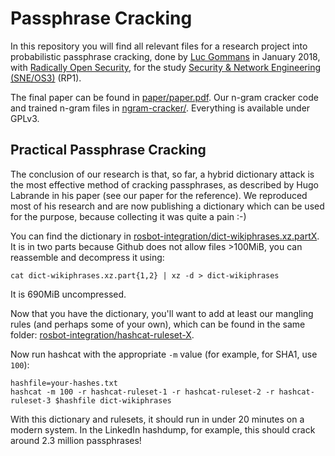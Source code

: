 # Passphrase Cracking

In this repository you will find all relevant files for a research project into
probabilistic passphrase cracking, done by [Luc Gommans](https://lucgommans.nl)
in January 2018, with [Radically Open Security](https://radicallyopensecurity.com),
for the study [Security & Network Engineering (SNE/OS3)](https://os3.nl) (RP1).

The final paper can be found in [paper/paper.pdf](paper/paper.pdf). Our n-gram
cracker code and trained n-gram files in [ngram-cracker/](ngram-cracker/).
Everything is available under GPLv3.

## Practical Passphrase Cracking

The conclusion of our research is that, so far, a hybrid dictionary attack is
the most effective method of cracking passphrases, as described by Hugo
Labrande in his paper (see our paper for the reference). We reproduced most of
his research and are now publishing a dictionary which can be used for the
purpose, because collecting it was quite a pain :-)

You can find the dictionary in
[rosbot-integration/dict-wikiphrases.xz.partX](rosbot-integration/). It is in
two parts because Github does not allow files >100MiB, you can reassemble and
decompress it using:

    cat dict-wikiphrases.xz.part{1,2} | xz -d > dict-wikiphrases

It is 690MiB uncompressed.

Now that you have the dictionary, you'll want to add at least our mangling
rules (and perhaps some of your own), which can be found in the same folder:
[rosbot-integration/hashcat-ruleset-X](rosbot-integration/).

Now run hashcat with the appropriate `-m` value (for example, for SHA1, use `100`):

	hashfile=your-hashes.txt
    hashcat -m 100 -r hashcat-ruleset-1 -r hashcat-ruleset-2 -r hashcat-ruleset-3 $hashfile dict-wikiphrases

With this dictionary and rulesets, it should run in under 20 minutes on a
modern system. In the LinkedIn hashdump, for example, this should crack
around 2.3 million passphrases!

